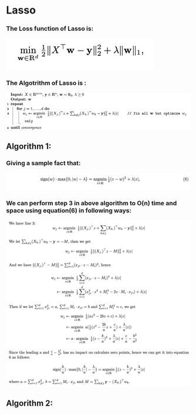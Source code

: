 # Lasso

### The Loss function of Lasso is:

![Lasso1](https://github.com/bochendong/Machine-learning/raw/master/Linear_regression/image/Lasso1.png)

### The Algotrithm of Lasso is :

![Lasso2](https://github.com/bochendong/Machine-learning/raw/master/Linear_regression/image/Lasso2.png)

## Algorithm 1:
### Giving a sample fact that:

![Lasso3](https://github.com/bochendong/Machine-learning/raw/master/Linear_regression/image/Lasso3.png)

### We can perform step 3 in above algorithm to O(n) time and space using equation(6) in following ways:

![Lasso4](https://github.com/bochendong/Machine-learning/raw/master/Linear_regression/image/Lasso4.png)

## Algorithm 2:
